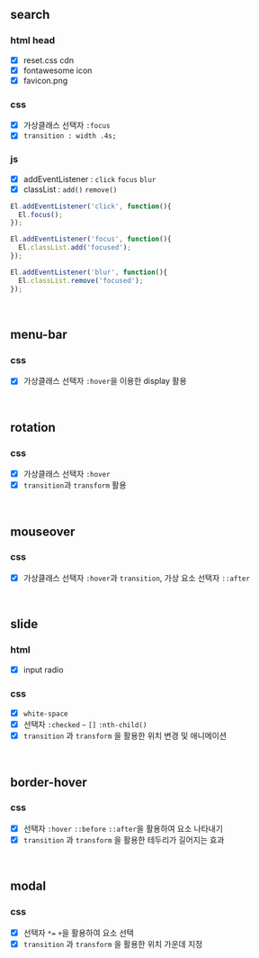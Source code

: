 ## search

### html head
- [X] reset.css cdn
- [X] fontawesome icon
- [X] favicon.png

### css
- [X] 가상클래스 선택자 `:focus`
- [X] `transition : width .4s;`

### js
- [X] addEventListener : `click` `focus` `blur`
- [X] classList : `add()` `remove()` 
```javascript
El.addEventListener('click', function(){
  El.focus(); 
});
```

```javascript
El.addEventListener('focus', function(){
  El.classList.add('focused');
});
```

```javascript
El.addEventListener('blur', function(){
  El.classList.remove('focused');
});
```

<br/>

## menu-bar

### css
- [X] 가상클래스 선택자 `:hover`을 이용한 display 활용


<br/>

## rotation

### css
- [X] 가상클래스 선택자 `:hover`
- [X] `transition`과 `transform` 활용

<br/>

## mouseover

### css
- [X] 가상클래스 선택자 `:hover`과 `transition`, 가상 요소 선택자 `::after`

<br/>

## slide

### html 
- [X] input radio

### css
- [X] `white-space`
- [X] 선택자 `:checked` `~` `[]` `:nth-child()`
- [X] `transition` 과 `transform` 을 활용한 위치 변경 및 애니메이션

<br/>

## border-hover

### css
- [X] 선택자 `:hover` `::before` `::after`을 활용하여 요소 나타내기
- [X] `transition` 과 `transform` 을 활용한 테두리가 길어지는 효과

<br/>

## modal

### css
- [X] 선택자 `*=` `+`을 활용하여 요소 선택
- [X] `transition` 과 `transform` 을 활용한 위치 가운데 지정